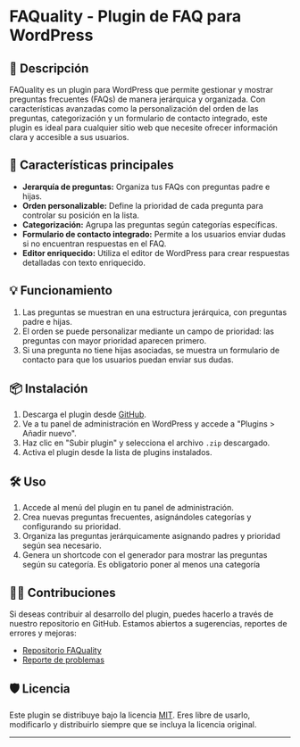 # FAQuality - Plugin de FAQ para WordPress

## 📖 Descripción

FAQuality es un plugin para WordPress que permite gestionar y mostrar preguntas frecuentes (FAQs) de manera jerárquica y organizada. Con características avanzadas como la personalización del orden de las preguntas, categorización y un formulario de contacto integrado, este plugin es ideal para cualquier sitio web que necesite ofrecer información clara y accesible a sus usuarios.

## 🚀 Características principales

- **Jerarquía de preguntas:** Organiza tus FAQs con preguntas padre e hijas.
- **Orden personalizable:** Define la prioridad de cada pregunta para controlar su posición en la lista.
- **Categorización:** Agrupa las preguntas según categorías específicas.
- **Formulario de contacto integrado:** Permite a los usuarios enviar dudas si no encuentran respuestas en el FAQ.
- **Editor enriquecido:** Utiliza el editor de WordPress para crear respuestas detalladas con texto enriquecido.

## 💡 Funcionamiento

1. Las preguntas se muestran en una estructura jerárquica, con preguntas padre e hijas.
2. El orden se puede personalizar mediante un campo de prioridad: las preguntas con mayor prioridad aparecen primero.
3. Si una pregunta no tiene hijas asociadas, se muestra un formulario de contacto para que los usuarios puedan enviar sus dudas.

## 📦 Instalación

1. Descarga el plugin desde [GitHub](https://github.com/FAQuality/FAQuality/releases/).
2. Ve a tu panel de administración en WordPress y accede a "Plugins > Añadir nuevo".
3. Haz clic en "Subir plugin" y selecciona el archivo `.zip` descargado.
4. Activa el plugin desde la lista de plugins instalados.

## 🛠️ Uso

1. Accede al menú del plugin en tu panel de administración.
2. Crea nuevas preguntas frecuentes, asignándoles categorías y configurando su prioridad.
3. Organiza las preguntas jerárquicamente asignando padres y prioridad según sea necesario.
4. Genera un shortcode con el generador para mostrar las preguntas según su categoría. Es obligatorio poner al menos una categoría

## 🧑‍💻 Contribuciones

Si deseas contribuir al desarrollo del plugin, puedes hacerlo a través de nuestro repositorio en GitHub. Estamos abiertos a sugerencias, reportes de errores y mejoras:

- [Repositorio FAQuality](https://github.com/FAQuality/FAQuality)
- [Reporte de problemas](https://github.com/FAQuality/FAQuality/issues)

## 🛡️ Licencia

Este plugin se distribuye bajo la licencia [MIT](https://opensource.org/licenses/MIT). Eres libre de usarlo, modificarlo y distribuirlo siempre que se incluya la licencia original.

---
